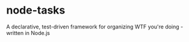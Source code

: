 # node-tasks
A declarative, test-driven framework for organizing WTF you're doing - written in Node.js
